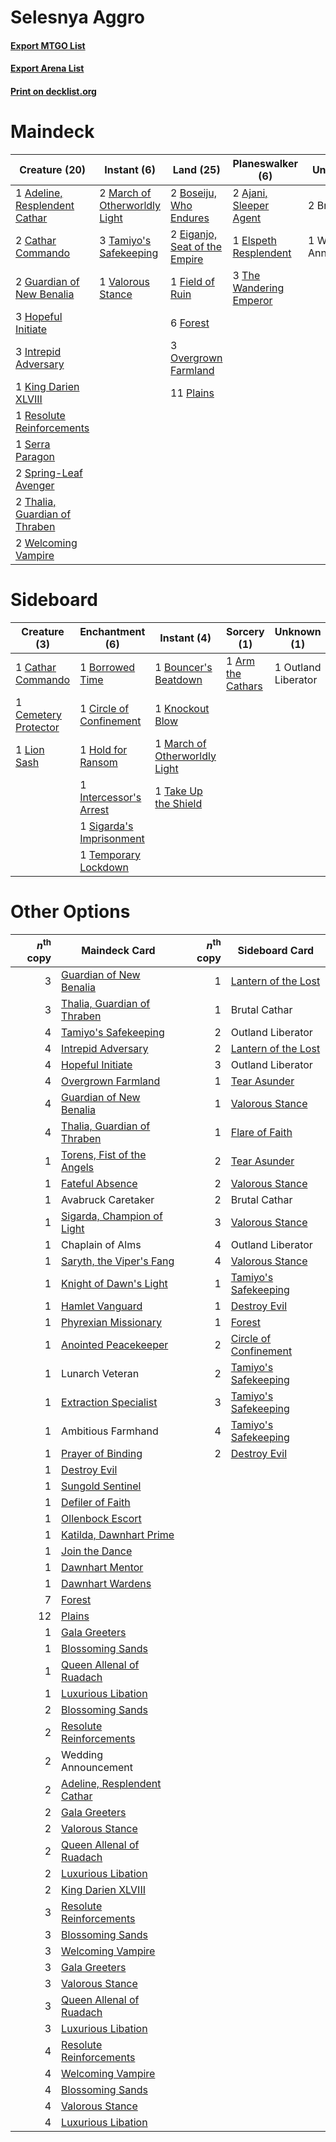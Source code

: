 # Selesnya Aggro

#### [Export MTGO List](../collection/Selesnya%20Aggro/Selesnya%20Aggro.txt)
#### [Export Arena List](../collection/Selesnya%20Aggro/Selesnya%20Aggro_arena.txt)
#### [Print on decklist.org](http://decklist.org/?deckmain=1%09Adeline,%20Resplendent%20Cathar%0A2%09Ajani,%20Sleeper%20Agent%0A2%09Boseiju,%20Who%20Endures%0A2%09Brutal%20Cathar%0A2%09Cathar%20Commando%0A2%09Eiganjo,%20Seat%20of%20the%20Empire%0A1%09Elspeth%20Resplendent%0A1%09Field%20of%20Ruin%0A6%09Forest%0A2%09Guardian%20of%20New%20Benalia%0A3%09Hopeful%20Initiate%0A3%09Intrepid%20Adversary%0A1%09King%20Darien%20XLVIII%0A2%09March%20of%20Otherworldly%20Light%0A3%09Overgrown%20Farmland%0A11%09Plains%0A1%09Resolute%20Reinforcements%0A1%09Serra%20Paragon%0A2%09Spring-Leaf%20Avenger%0A3%09Tamiyo's%20Safekeeping%0A2%09Thalia,%20Guardian%20of%20Thraben%0A3%09The%20Wandering%20Emperor%0A1%09Valorous%20Stance%0A1%09Wedding%20Announcement%0A2%09Welcoming%20Vampire&deckside=1%09Arm%20the%20Cathars%0A1%09Borrowed%20Time%0A1%09Bouncer's%20Beatdown%0A1%09Cathar%20Commando%0A1%09Cemetery%20Protector%0A1%09Circle%20of%20Confinement%0A1%09Hold%20for%20Ransom%0A1%09Intercessor's%20Arrest%0A1%09Knockout%20Blow%0A1%09Lion%20Sash%0A1%09March%20of%20Otherworldly%20Light%0A1%09Outland%20Liberator%0A1%09Sigarda's%20Imprisonment%0A1%09Take%20Up%20the%20Shield%0A1%09Temporary%20Lockdown)
# Maindeck

|                                             Creature (20)                                              |                                              Instant (6)                                               |                                               Land (25)                                                |                                         Planeswalker (6)                                         |     Unknown (3)      |
|--------------------------------------------------------------------------------------------------------|--------------------------------------------------------------------------------------------------------|--------------------------------------------------------------------------------------------------------|--------------------------------------------------------------------------------------------------|----------------------|
|1 [Adeline, Resplendent Cathar](http://gatherer.wizards.com/Pages/Card/Details.aspx?multiverseid=534751)|2 [March of Otherworldly Light](http://gatherer.wizards.com/Pages/Card/Details.aspx?multiverseid=548321)|2 [Boseiju, Who Endures](http://gatherer.wizards.com/Pages/Card/Details.aspx?multiverseid=548579)       |2 [Ajani, Sleeper Agent](http://gatherer.wizards.com/Pages/Card/Details.aspx?multiverseid=574672) |2 Brutal Cathar       |
|2 [Cathar Commando](http://gatherer.wizards.com/Pages/Card/Details.aspx?multiverseid=534764)            |3 [Tamiyo's Safekeeping](http://gatherer.wizards.com/Pages/Card/Details.aspx?multiverseid=548521)       |2 [Eiganjo, Seat of the Empire](http://gatherer.wizards.com/Pages/Card/Details.aspx?multiverseid=548581)|1 [Elspeth Resplendent](http://gatherer.wizards.com/Pages/Card/Details.aspx?multiverseid=555212)  |1 Wedding Announcement|
|2 [Guardian of New Benalia](http://gatherer.wizards.com/Pages/Card/Details.aspx?multiverseid=574499)    |1 [Valorous Stance](http://gatherer.wizards.com/Pages/Card/Details.aspx?multiverseid=391950)            |1 [Field of Ruin](http://gatherer.wizards.com/Pages/Card/Details.aspx?multiverseid=435415)              |3 [The Wandering Emperor](http://gatherer.wizards.com/Pages/Card/Details.aspx?multiverseid=548337)|                      |
|3 [Hopeful Initiate](http://gatherer.wizards.com/Pages/Card/Details.aspx?multiverseid=540850)           |                                                                                                        |6 [Forest](http://gatherer.wizards.com/Pages/Card/Details.aspx?multiverseid=439860)                     |                                                                                                  |                      |
|3 [Intrepid Adversary](http://gatherer.wizards.com/Pages/Card/Details.aspx?multiverseid=534781)         |                                                                                                        |3 [Overgrown Farmland](http://gatherer.wizards.com/Pages/Card/Details.aspx?multiverseid=535064)         |                                                                                                  |                      |
|1 [King Darien XLVIII](http://gatherer.wizards.com/Pages/Card/Details.aspx?multiverseid=574684)         |                                                                                                        |11 [Plains](http://gatherer.wizards.com/Pages/Card/Details.aspx?multiverseid=439856)                    |                                                                                                  |                      |
|1 [Resolute Reinforcements](http://gatherer.wizards.com/Pages/Card/Details.aspx?multiverseid=574509)    |                                                                                                        |                                                                                                        |                                                                                                  |                      |
|1 [Serra Paragon](http://gatherer.wizards.com/Pages/Card/Details.aspx?multiverseid=574512)              |                                                                                                        |                                                                                                        |                                                                                                  |                      |
|2 [Spring-Leaf Avenger](http://gatherer.wizards.com/Pages/Card/Details.aspx?multiverseid=548517)        |                                                                                                        |                                                                                                        |                                                                                                  |                      |
|2 [Thalia, Guardian of Thraben](http://gatherer.wizards.com/Pages/Card/Details.aspx?multiverseid=442025)|                                                                                                        |                                                                                                        |                                                                                                  |                      |
|2 [Welcoming Vampire](http://gatherer.wizards.com/Pages/Card/Details.aspx?multiverseid=540882)          |                                                                                                        |                                                                                                        |                                                                                                  |                      |


# Sideboard

|                                         Creature (3)                                          |                                          Enchantment (6)                                          |                                              Instant (4)                                               |                                        Sorcery (1)                                         |    Unknown (1)    |
|-----------------------------------------------------------------------------------------------|---------------------------------------------------------------------------------------------------|--------------------------------------------------------------------------------------------------------|--------------------------------------------------------------------------------------------|-------------------|
|1 [Cathar Commando](http://gatherer.wizards.com/Pages/Card/Details.aspx?multiverseid=534764)   |1 [Borrowed Time](http://gatherer.wizards.com/Pages/Card/Details.aspx?multiverseid=534759)         |1 [Bouncer's Beatdown](http://gatherer.wizards.com/Pages/Card/Details.aspx?multiverseid=555336)         |1 [Arm the Cathars](http://gatherer.wizards.com/Pages/Card/Details.aspx?multiverseid=540830)|1 Outland Liberator|
|1 [Cemetery Protector](http://gatherer.wizards.com/Pages/Card/Details.aspx?multiverseid=540833)|1 [Circle of Confinement](http://gatherer.wizards.com/Pages/Card/Details.aspx?multiverseid=540834) |1 [Knockout Blow](http://gatherer.wizards.com/Pages/Card/Details.aspx?multiverseid=555221)              |                                                                                            |                   |
|1 [Lion Sash](http://gatherer.wizards.com/Pages/Card/Details.aspx?multiverseid=548319)         |1 [Hold for Ransom](http://gatherer.wizards.com/Pages/Card/Details.aspx?multiverseid=555217)       |1 [March of Otherworldly Light](http://gatherer.wizards.com/Pages/Card/Details.aspx?multiverseid=548321)|                                                                                            |                   |
|                                                                                               |1 [Intercessor's Arrest](http://gatherer.wizards.com/Pages/Card/Details.aspx?multiverseid=548313)  |1 [Take Up the Shield](http://gatherer.wizards.com/Pages/Card/Details.aspx?multiverseid=574515)         |                                                                                            |                   |
|                                                                                               |1 [Sigarda's Imprisonment](http://gatherer.wizards.com/Pages/Card/Details.aspx?multiverseid=540869)|                                                                                                        |                                                                                            |                   |
|                                                                                               |1 [Temporary Lockdown](http://gatherer.wizards.com/Pages/Card/Details.aspx?multiverseid=574516)    |                                                                                                        |                                                                                            |                   |


# Other Options

|*n*<sup>th</sup> copy|                                            Maindeck Card                                             |*n*<sup>th</sup> copy|                                         Sideboard Card                                         |
|--------------------:|------------------------------------------------------------------------------------------------------|--------------------:|------------------------------------------------------------------------------------------------|
|                    3|[Guardian of New Benalia](http://gatherer.wizards.com/Pages/Card/Details.aspx?multiverseid=574499)    |                    1|[Lantern of the Lost](http://gatherer.wizards.com/Pages/Card/Details.aspx?multiverseid=541135)  |
|                    3|[Thalia, Guardian of Thraben](http://gatherer.wizards.com/Pages/Card/Details.aspx?multiverseid=442025)|                    1|Brutal Cathar                                                                                   |
|                    4|[Tamiyo's Safekeeping](http://gatherer.wizards.com/Pages/Card/Details.aspx?multiverseid=548521)       |                    2|Outland Liberator                                                                               |
|                    4|[Intrepid Adversary](http://gatherer.wizards.com/Pages/Card/Details.aspx?multiverseid=534781)         |                    2|[Lantern of the Lost](http://gatherer.wizards.com/Pages/Card/Details.aspx?multiverseid=541135)  |
|                    4|[Hopeful Initiate](http://gatherer.wizards.com/Pages/Card/Details.aspx?multiverseid=540850)           |                    3|Outland Liberator                                                                               |
|                    4|[Overgrown Farmland](http://gatherer.wizards.com/Pages/Card/Details.aspx?multiverseid=535064)         |                    1|[Tear Asunder](http://gatherer.wizards.com/Pages/Card/Details.aspx?multiverseid=574663)         |
|                    4|[Guardian of New Benalia](http://gatherer.wizards.com/Pages/Card/Details.aspx?multiverseid=574499)    |                    1|[Valorous Stance](http://gatherer.wizards.com/Pages/Card/Details.aspx?multiverseid=391950)      |
|                    4|[Thalia, Guardian of Thraben](http://gatherer.wizards.com/Pages/Card/Details.aspx?multiverseid=442025)|                    1|[Flare of Faith](http://gatherer.wizards.com/Pages/Card/Details.aspx?multiverseid=534775)       |
|                    1|[Torens, Fist of the Angels](http://gatherer.wizards.com/Pages/Card/Details.aspx?multiverseid=541124) |                    2|[Tear Asunder](http://gatherer.wizards.com/Pages/Card/Details.aspx?multiverseid=574663)         |
|                    1|[Fateful Absence](http://gatherer.wizards.com/Pages/Card/Details.aspx?multiverseid=534774)            |                    2|[Valorous Stance](http://gatherer.wizards.com/Pages/Card/Details.aspx?multiverseid=391950)      |
|                    1|Avabruck Caretaker                                                                                    |                    2|Brutal Cathar                                                                                   |
|                    1|[Sigarda, Champion of Light](http://gatherer.wizards.com/Pages/Card/Details.aspx?multiverseid=535036) |                    3|[Valorous Stance](http://gatherer.wizards.com/Pages/Card/Details.aspx?multiverseid=391950)      |
|                    1|Chaplain of Alms                                                                                      |                    4|Outland Liberator                                                                               |
|                    1|[Saryth, the Viper's Fang](http://gatherer.wizards.com/Pages/Card/Details.aspx?multiverseid=534986)   |                    4|[Valorous Stance](http://gatherer.wizards.com/Pages/Card/Details.aspx?multiverseid=391950)      |
|                    1|[Knight of Dawn's Light](http://gatherer.wizards.com/Pages/Card/Details.aspx?multiverseid=574503)     |                    1|[Tamiyo's Safekeeping](http://gatherer.wizards.com/Pages/Card/Details.aspx?multiverseid=548521) |
|                    1|[Hamlet Vanguard](http://gatherer.wizards.com/Pages/Card/Details.aspx?multiverseid=541064)            |                    1|[Destroy Evil](http://gatherer.wizards.com/Pages/Card/Details.aspx?multiverseid=574497)         |
|                    1|[Phyrexian Missionary](http://gatherer.wizards.com/Pages/Card/Details.aspx?multiverseid=574507)       |                    1|[Forest](http://gatherer.wizards.com/Pages/Card/Details.aspx?multiverseid=439860)               |
|                    1|[Anointed Peacekeeper](http://gatherer.wizards.com/Pages/Card/Details.aspx?multiverseid=574482)       |                    2|[Circle of Confinement](http://gatherer.wizards.com/Pages/Card/Details.aspx?multiverseid=540834)|
|                    1|Lunarch Veteran                                                                                       |                    2|[Tamiyo's Safekeeping](http://gatherer.wizards.com/Pages/Card/Details.aspx?multiverseid=548521) |
|                    1|[Extraction Specialist](http://gatherer.wizards.com/Pages/Card/Details.aspx?multiverseid=555213)      |                    3|[Tamiyo's Safekeeping](http://gatherer.wizards.com/Pages/Card/Details.aspx?multiverseid=548521) |
|                    1|Ambitious Farmhand                                                                                    |                    4|[Tamiyo's Safekeeping](http://gatherer.wizards.com/Pages/Card/Details.aspx?multiverseid=548521) |
|                    1|[Prayer of Binding](http://gatherer.wizards.com/Pages/Card/Details.aspx?multiverseid=574508)          |                    2|[Destroy Evil](http://gatherer.wizards.com/Pages/Card/Details.aspx?multiverseid=574497)         |
|                    1|[Destroy Evil](http://gatherer.wizards.com/Pages/Card/Details.aspx?multiverseid=574497)               |                     |                                                                                                |
|                    1|[Sungold Sentinel](http://gatherer.wizards.com/Pages/Card/Details.aspx?multiverseid=534795)           |                     |                                                                                                |
|                    1|[Defiler of Faith](http://gatherer.wizards.com/Pages/Card/Details.aspx?multiverseid=574496)           |                     |                                                                                                |
|                    1|[Ollenbock Escort](http://gatherer.wizards.com/Pages/Card/Details.aspx?multiverseid=540859)           |                     |                                                                                                |
|                    1|[Katilda, Dawnhart Prime](http://gatherer.wizards.com/Pages/Card/Details.aspx?multiverseid=535024)    |                     |                                                                                                |
|                    1|[Join the Dance](http://gatherer.wizards.com/Pages/Card/Details.aspx?multiverseid=535023)             |                     |                                                                                                |
|                    1|[Dawnhart Mentor](http://gatherer.wizards.com/Pages/Card/Details.aspx?multiverseid=534965)            |                     |                                                                                                |
|                    1|[Dawnhart Wardens](http://gatherer.wizards.com/Pages/Card/Details.aspx?multiverseid=535008)           |                     |                                                                                                |
|                    7|[Forest](http://gatherer.wizards.com/Pages/Card/Details.aspx?multiverseid=439860)                     |                     |                                                                                                |
|                   12|[Plains](http://gatherer.wizards.com/Pages/Card/Details.aspx?multiverseid=439856)                     |                     |                                                                                                |
|                    1|[Gala Greeters](http://gatherer.wizards.com/Pages/Card/Details.aspx?multiverseid=555349)              |                     |                                                                                                |
|                    1|[Blossoming Sands](http://gatherer.wizards.com/Pages/Card/Details.aspx?multiverseid=433169)           |                     |                                                                                                |
|                    1|[Queen Allenal of Ruadach](http://gatherer.wizards.com/Pages/Card/Details.aspx?multiverseid=574690)   |                     |                                                                                                |
|                    1|[Luxurious Libation](http://gatherer.wizards.com/Pages/Card/Details.aspx?multiverseid=555353)         |                     |                                                                                                |
|                    2|[Blossoming Sands](http://gatherer.wizards.com/Pages/Card/Details.aspx?multiverseid=433169)           |                     |                                                                                                |
|                    2|[Resolute Reinforcements](http://gatherer.wizards.com/Pages/Card/Details.aspx?multiverseid=574509)    |                     |                                                                                                |
|                    2|Wedding Announcement                                                                                  |                     |                                                                                                |
|                    2|[Adeline, Resplendent Cathar](http://gatherer.wizards.com/Pages/Card/Details.aspx?multiverseid=534751)|                     |                                                                                                |
|                    2|[Gala Greeters](http://gatherer.wizards.com/Pages/Card/Details.aspx?multiverseid=555349)              |                     |                                                                                                |
|                    2|[Valorous Stance](http://gatherer.wizards.com/Pages/Card/Details.aspx?multiverseid=391950)            |                     |                                                                                                |
|                    2|[Queen Allenal of Ruadach](http://gatherer.wizards.com/Pages/Card/Details.aspx?multiverseid=574690)   |                     |                                                                                                |
|                    2|[Luxurious Libation](http://gatherer.wizards.com/Pages/Card/Details.aspx?multiverseid=555353)         |                     |                                                                                                |
|                    2|[King Darien XLVIII](http://gatherer.wizards.com/Pages/Card/Details.aspx?multiverseid=574684)         |                     |                                                                                                |
|                    3|[Resolute Reinforcements](http://gatherer.wizards.com/Pages/Card/Details.aspx?multiverseid=574509)    |                     |                                                                                                |
|                    3|[Blossoming Sands](http://gatherer.wizards.com/Pages/Card/Details.aspx?multiverseid=433169)           |                     |                                                                                                |
|                    3|[Welcoming Vampire](http://gatherer.wizards.com/Pages/Card/Details.aspx?multiverseid=540882)          |                     |                                                                                                |
|                    3|[Gala Greeters](http://gatherer.wizards.com/Pages/Card/Details.aspx?multiverseid=555349)              |                     |                                                                                                |
|                    3|[Valorous Stance](http://gatherer.wizards.com/Pages/Card/Details.aspx?multiverseid=391950)            |                     |                                                                                                |
|                    3|[Queen Allenal of Ruadach](http://gatherer.wizards.com/Pages/Card/Details.aspx?multiverseid=574690)   |                     |                                                                                                |
|                    3|[Luxurious Libation](http://gatherer.wizards.com/Pages/Card/Details.aspx?multiverseid=555353)         |                     |                                                                                                |
|                    4|[Resolute Reinforcements](http://gatherer.wizards.com/Pages/Card/Details.aspx?multiverseid=574509)    |                     |                                                                                                |
|                    4|[Welcoming Vampire](http://gatherer.wizards.com/Pages/Card/Details.aspx?multiverseid=540882)          |                     |                                                                                                |
|                    4|[Blossoming Sands](http://gatherer.wizards.com/Pages/Card/Details.aspx?multiverseid=433169)           |                     |                                                                                                |
|                    4|[Valorous Stance](http://gatherer.wizards.com/Pages/Card/Details.aspx?multiverseid=391950)            |                     |                                                                                                |
|                    4|[Luxurious Libation](http://gatherer.wizards.com/Pages/Card/Details.aspx?multiverseid=555353)         |                     |                                                                                                |

